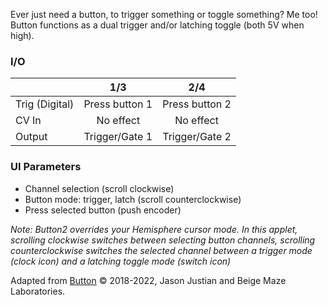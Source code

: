 Ever just need a button, to trigger something or toggle something? Me too! Button functions as a dual trigger and/or latching toggle (both 5V when high).

### I/O

|                |              1/3           |                   2/4                |
| -------------- |:---------------------------:|:-------------------------------------:|
| Trig (Digital) |  Press button 1   | Press button 2 |
| CV In          | No effect |     No effect       |
| Output         |          Trigger/Gate 1           |         Trigger/Gate 2          |

### UI Parameters
* Channel selection (scroll clockwise)
* Button mode: trigger, latch (scroll counterclockwise)
* Press selected button (push encoder)

_Note: Button2 overrides your Hemisphere cursor mode. In this applet, scrolling clockwise switches between selecting button channels, scrolling counterclockwise switches the selected channel between a trigger mode (clock icon) and a latching toggle mode (switch icon)_


Adapted from [Button](https://github.com/Chysn/O_C-HemisphereSuite/wiki/Button) © 2018-2022, Jason Justian and Beige Maze Laboratories. 